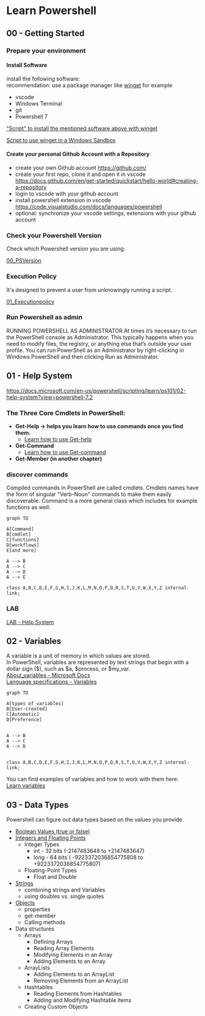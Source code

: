 # Learn Powershell

## 00 - Getting Started

### Prepare your environment
#### Install Software
install the following software:  
recommendation: use a package manager like [winget](https://docs.microsoft.com/en-us/windows/package-manager/winget/) for example  
- vscode
- Windows Terminal
- git
- Powershell 7 

["Script" to install the mentioned software above with winget](00_GettingStared/../00_GettingStarted/InstallSoftware.ps1)  

[Script to use winget in a Windows Sandbox](00_GettingStared/../00_GettingStarted/Demo/winget-sandbox.ps1)  

#### Create your personal Github Account with a Repository

- create your own Github account https://github.com/
- create your first repo, clone it and open it in vscode https://docs.github.com/en/get-started/quickstart/hello-world#creating-a-repository
- login to vscode with your github account
- install powershell extension in vscode https://code.visualstudio.com/docs/languages/powershell
- optional: synchronize your vscode settings, extensions with your github account

### Check your Powershell Version
Check which Powershell version you are using:  

[00_PSVersion](00_GettingStared/../00_GettingStarted/00_PSVersion.ps1)

### Execution Policy
It's designed to prevent a user from unknowingly running a script.  

[01_Executionpolicy](00_GettingStared/../00_GettingStarted/01_Executionpolicy.ps1)


### Run Powershell as admin
RUNNING POWERSHELL AS ADMINISTRATOR At times it’s necessary to run the PowerShell console as Administrator. This typically happens when you need to modify files, the registry, or anything else that’s outside your user profile.  You can run PowerShell as an Administrator by right-clicking in Windows PowerShell and then clicking Run as Administrator.

## 01 - Help System

https://docs.microsoft.com/en-us/powershell/scripting/learn/ps101/02-help-system?view=powershell-7.2

### The Three Core Cmdlets in PowerShell:  
- **Get-Help ->  helps you learn how to use commands once you find them.**  
  - [Learn how to use Get-help](/01_Help-System/00_get-help.ps1)
- **Get-Command**  
  - [Learn how to use Get-command](/01_Help-System/01_get-command.ps1)
- **Get-Member (in another chapter)**  

### discover commands

Compiled commands in PowerShell are called cmdlets. 
Cmdlets names have the form of singular "Verb-Noun" commands to make them easily discoverable.
Command is a more general class which includes for example functions as well:

```mermaid
graph TD

A[Command]
B[cmdlet]
C[functions]
D[workflows]
E[and more]

A --> B
A --> C
A --> D
A --> E

class A,B,C,D,E,F,G,H,I,J,K,L,M,N,O,P,Q,R,S,T,U,V,W,X,Y,Z internal-link;
```

### LAB
[LAB - Help System](/01_Help-System/lab-help-system.md)

## 02 - Variables
A variable is a unit of memory in which values are stored.  
In PowerShell, variables are represented by text strings that begin with a dollar sign ($), such as $a, $process, or $my_var.  
[About_variables - Microsoft Docs](https://docs.microsoft.com/en-us/powershell/module/microsoft.powershell.core/about/about_variables?view=powershell-7.2)  
[Language specifications - Variables](https://docs.microsoft.com/en-us/powershell/scripting/lang-spec/chapter-05?view=powershell-7.2)

```mermaid
graph TD

A[types of variables]
B[User-created]
C[Automatic]
D[Preference]


A --> B
A --> C
A --> D


class A,B,C,D,E,F,G,H,I,J,K,L,M,N,O,P,Q,R,S,T,U,V,W,X,Y,Z internal-link;
```

You can find examples of variables and how to work with them here:  
[Learn variables](/02_Variables/00_Var.ps1)


## 03 - Data Types
Powershell can figure out data types based on the values you provide.  

- [Boolean Values (true or false)](03_DataTypes/00_boolean.ps1)
- [Integers and Floating Points](03_DataTypes/01_int-float.ps1)
  - Integer Types
    - int - 32 bits (-2147483648 to +2147483647)
    - long - 64 bits ( -9223372036854775808 to +9223372036854775807)
  - Floating-Point Types
    - Float and Double
- [Strings](03_DataTypes/02_strings.ps1)
  - combining strings and Variables
  - using doubles vs. single quotes
- [Objects](03_DataTypes/03_objects.ps1)
  - properties
  - get-member
  - Calling methods
- Data structures
  - Arrays
    - Defining Arrays
    - Reading Array Elements
    - Modifying Elements in an Array
    - Adding Elements to an Array
  - ArrayLists
    - Adding Elements to an ArrayList
    - Removing Elements from an ArrayList
  - Hashtables
    - Reading Elements from Hashtables
    - Adding and Modifying Hashtable items
  - Creating Custom Objects